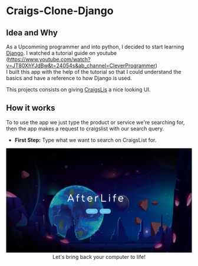 # Craigs-Clone-Django

## Idea and Why

As a Upcomming programmer and into python, I decided to start learning [Django](https://www.djangoproject.com/). I watched a tutorial guide on youtube (https://www.youtube.com/watch?v=JT80XhYJdBw&t=24054s&ab_channel=CleverProgrammer)  
I built this app with the help of the tutorial so that I could understand the basics and have a reference to how Django is used.

This projects consists on giving [CraigsLis](https://www.craigslist.org/about/sites?lang=pt) a nice looking UI.  

## How it works
To to use the app we just type the product or service we're searching for, then the app makes a request to craigslist with our search query.

- **First Step:**  Type what we want to search on CraigsList for.
<p align="center">
  <img src="https://raw.githubusercontent.com/AderitoNeto/AfterLife/Master/src/images/Readme/1.PNG" alt="Afterlife"/><br/>
  Let's bring back your computer to life!
</p>
